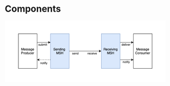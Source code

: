 # Components

<img src="../images/diagram02.drawio.png" alt="system context" align="center" width="800"/>
